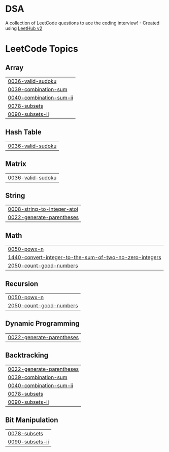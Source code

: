 # DSA
A collection of LeetCode questions to ace the coding interview! - Created using [LeetHub v2](https://github.com/arunbhardwaj/LeetHub-2.0)

<!---LeetCode Topics Start-->
# LeetCode Topics
## Array
|  |
| ------- |
| [0036-valid-sudoku](https://github.com/AkshatOmar/DSA/tree/master/0036-valid-sudoku) |
| [0039-combination-sum](https://github.com/AkshatOmar/DSA/tree/master/0039-combination-sum) |
| [0040-combination-sum-ii](https://github.com/AkshatOmar/DSA/tree/master/0040-combination-sum-ii) |
| [0078-subsets](https://github.com/AkshatOmar/DSA/tree/master/0078-subsets) |
| [0090-subsets-ii](https://github.com/AkshatOmar/DSA/tree/master/0090-subsets-ii) |
## Hash Table
|  |
| ------- |
| [0036-valid-sudoku](https://github.com/AkshatOmar/DSA/tree/master/0036-valid-sudoku) |
## Matrix
|  |
| ------- |
| [0036-valid-sudoku](https://github.com/AkshatOmar/DSA/tree/master/0036-valid-sudoku) |
## String
|  |
| ------- |
| [0008-string-to-integer-atoi](https://github.com/AkshatOmar/DSA/tree/master/0008-string-to-integer-atoi) |
| [0022-generate-parentheses](https://github.com/AkshatOmar/DSA/tree/master/0022-generate-parentheses) |
## Math
|  |
| ------- |
| [0050-powx-n](https://github.com/AkshatOmar/DSA/tree/master/0050-powx-n) |
| [1440-convert-integer-to-the-sum-of-two-no-zero-integers](https://github.com/AkshatOmar/DSA/tree/master/1440-convert-integer-to-the-sum-of-two-no-zero-integers) |
| [2050-count-good-numbers](https://github.com/AkshatOmar/DSA/tree/master/2050-count-good-numbers) |
## Recursion
|  |
| ------- |
| [0050-powx-n](https://github.com/AkshatOmar/DSA/tree/master/0050-powx-n) |
| [2050-count-good-numbers](https://github.com/AkshatOmar/DSA/tree/master/2050-count-good-numbers) |
## Dynamic Programming
|  |
| ------- |
| [0022-generate-parentheses](https://github.com/AkshatOmar/DSA/tree/master/0022-generate-parentheses) |
## Backtracking
|  |
| ------- |
| [0022-generate-parentheses](https://github.com/AkshatOmar/DSA/tree/master/0022-generate-parentheses) |
| [0039-combination-sum](https://github.com/AkshatOmar/DSA/tree/master/0039-combination-sum) |
| [0040-combination-sum-ii](https://github.com/AkshatOmar/DSA/tree/master/0040-combination-sum-ii) |
| [0078-subsets](https://github.com/AkshatOmar/DSA/tree/master/0078-subsets) |
| [0090-subsets-ii](https://github.com/AkshatOmar/DSA/tree/master/0090-subsets-ii) |
## Bit Manipulation
|  |
| ------- |
| [0078-subsets](https://github.com/AkshatOmar/DSA/tree/master/0078-subsets) |
| [0090-subsets-ii](https://github.com/AkshatOmar/DSA/tree/master/0090-subsets-ii) |
<!---LeetCode Topics End-->